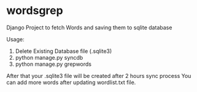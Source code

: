 wordsgrep
=========

Django Project to fetch Words and saving them to sqlite database

Usage:
1) Delete Existing Database file (.sqlite3) 
2) python manage.py syncdb
3) python manage.py grepwords

After that your .sqlite3 file will be created after 2 hours sync process
You can add more words after updating wordlist.txt file. 
